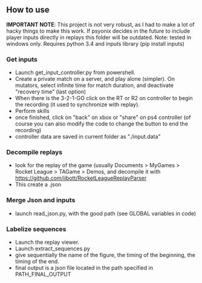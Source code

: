 ## How to use
**IMPORTANT NOTE**: This project is not very robust, as I had to make a lot of hacky things to make this work. If psyonix
 decides in the future to include player inputs directly in replays this folder will be outdated.
Note: tested in windows only.
Requires python 3.4 and inputs library (pip install inputs) 

### Get inputs
- Launch get_input_controller.py from powershell. 
- Create a private match on a server, and play alone (simpler). On mutators, select infinite time for match duration, and deactivate "recovery time" (last option)
- When there is the 3-2-1-GO click on the RT or R2 on controller to begin the recording (it used to synchronize with replay).
- Perform skills
- once finished, click on "back" on xbox or "share" on ps4 controller (of course you can also modify the code to change the button to end the recording)
- controller data are saved in current folder as "./input.data"

### Decompile replays 
- look for the replay of the game (usually Documents > MyGames > Rocket League > TAGame > Demos, and decompile it with https://github.com/jjbott/RocketLeagueReplayParser
- This create a .json

### Merge Json and inputs
- launch read_json.py, with the good path (see GLOBAL variables in code)

### Labelize sequences
- Launch the replay viewer.
- Launch extract_sequences.py
- give sequentially the name of the figure, the timing of the beginning, the timing of the end.
- final output is a json file located in the path specified in PATH_FINAL_OUTPUT


